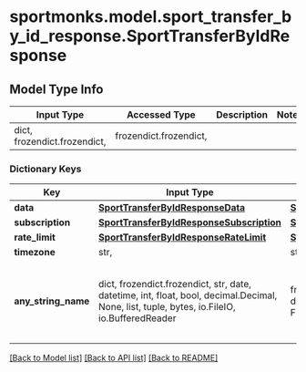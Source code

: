 # sportmonks.model.sport_transfer_by_id_response.SportTransferByIdResponse

## Model Type Info
Input Type | Accessed Type | Description | Notes
------------ | ------------- | ------------- | -------------
dict, frozendict.frozendict,  | frozendict.frozendict,  |  | 

### Dictionary Keys
Key | Input Type | Accessed Type | Description | Notes
------------ | ------------- | ------------- | ------------- | -------------
**data** | [**SportTransferByIdResponseData**](SportTransferByIdResponseData.md) | [**SportTransferByIdResponseData**](SportTransferByIdResponseData.md) |  | [optional] 
**subscription** | [**SportTransferByIdResponseSubscription**](SportTransferByIdResponseSubscription.md) | [**SportTransferByIdResponseSubscription**](SportTransferByIdResponseSubscription.md) |  | [optional] 
**rate_limit** | [**SportTransferByIdResponseRateLimit**](SportTransferByIdResponseRateLimit.md) | [**SportTransferByIdResponseRateLimit**](SportTransferByIdResponseRateLimit.md) |  | [optional] 
**timezone** | str,  | str,  |  | [optional] 
**any_string_name** | dict, frozendict.frozendict, str, date, datetime, int, float, bool, decimal.Decimal, None, list, tuple, bytes, io.FileIO, io.BufferedReader | frozendict.frozendict, str, BoolClass, decimal.Decimal, NoneClass, tuple, bytes, FileIO | any string name can be used but the value must be the correct type | [optional]

[[Back to Model list]](../../README.md#documentation-for-models) [[Back to API list]](../../README.md#documentation-for-api-endpoints) [[Back to README]](../../README.md)

